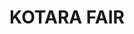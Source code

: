 ---
lastmod: '2025-04-06T06:05:20+00:00'
latitude: -32.948567
layout: suburb
longitude: 151.71008
postcode: '2289'
state: NSW
title: KOTARA FAIR
url: /nsw/kotara-fair/
---